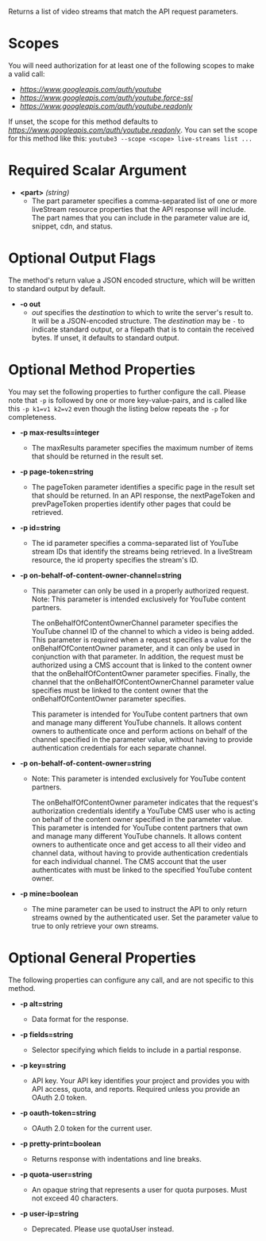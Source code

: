 Returns a list of video streams that match the API request parameters.
# Scopes

You will need authorization for at least one of the following scopes to make a valid call:

* *https://www.googleapis.com/auth/youtube*
* *https://www.googleapis.com/auth/youtube.force-ssl*
* *https://www.googleapis.com/auth/youtube.readonly*

If unset, the scope for this method defaults to *https://www.googleapis.com/auth/youtube.readonly*.
You can set the scope for this method like this: `youtube3 --scope <scope> live-streams list ...`
# Required Scalar Argument
* **&lt;part&gt;** *(string)*
    - The part parameter specifies a comma-separated list of one or more liveStream resource properties that the API response will include. The part names that you can include in the parameter value are id, snippet, cdn, and status.

# Optional Output Flags

The method's return value a JSON encoded structure, which will be written to standard output by default.

* **-o out**
    - *out* specifies the *destination* to which to write the server's result to.
      It will be a JSON-encoded structure.
      The *destination* may be `-` to indicate standard output, or a filepath that is to contain the received bytes.
      If unset, it defaults to standard output.
# Optional Method Properties

You may set the following properties to further configure the call. Please note that `-p` is followed by one 
or more key-value-pairs, and is called like this `-p k1=v1 k2=v2` even though the listing below repeats the
`-p` for completeness.

* **-p max-results=integer**
    - The maxResults parameter specifies the maximum number of items that should be returned in the result set.

* **-p page-token=string**
    - The pageToken parameter identifies a specific page in the result set that should be returned. In an API response, the nextPageToken and prevPageToken properties identify other pages that could be retrieved.

* **-p id=string**
    - The id parameter specifies a comma-separated list of YouTube stream IDs that identify the streams being retrieved. In a liveStream resource, the id property specifies the stream&#39;s ID.

* **-p on-behalf-of-content-owner-channel=string**
    - This parameter can only be used in a properly authorized request. Note: This parameter is intended exclusively for YouTube content partners.
        
        The onBehalfOfContentOwnerChannel parameter specifies the YouTube channel ID of the channel to which a video is being added. This parameter is required when a request specifies a value for the onBehalfOfContentOwner parameter, and it can only be used in conjunction with that parameter. In addition, the request must be authorized using a CMS account that is linked to the content owner that the onBehalfOfContentOwner parameter specifies. Finally, the channel that the onBehalfOfContentOwnerChannel parameter value specifies must be linked to the content owner that the onBehalfOfContentOwner parameter specifies.
        
        This parameter is intended for YouTube content partners that own and manage many different YouTube channels. It allows content owners to authenticate once and perform actions on behalf of the channel specified in the parameter value, without having to provide authentication credentials for each separate channel.

* **-p on-behalf-of-content-owner=string**
    - Note: This parameter is intended exclusively for YouTube content partners.
        
        The onBehalfOfContentOwner parameter indicates that the request&#39;s authorization credentials identify a YouTube CMS user who is acting on behalf of the content owner specified in the parameter value. This parameter is intended for YouTube content partners that own and manage many different YouTube channels. It allows content owners to authenticate once and get access to all their video and channel data, without having to provide authentication credentials for each individual channel. The CMS account that the user authenticates with must be linked to the specified YouTube content owner.

* **-p mine=boolean**
    - The mine parameter can be used to instruct the API to only return streams owned by the authenticated user. Set the parameter value to true to only retrieve your own streams.

# Optional General Properties

The following properties can configure any call, and are not specific to this method.

* **-p alt=string**
    - Data format for the response.

* **-p fields=string**
    - Selector specifying which fields to include in a partial response.

* **-p key=string**
    - API key. Your API key identifies your project and provides you with API access, quota, and reports. Required unless you provide an OAuth 2.0 token.

* **-p oauth-token=string**
    - OAuth 2.0 token for the current user.

* **-p pretty-print=boolean**
    - Returns response with indentations and line breaks.

* **-p quota-user=string**
    - An opaque string that represents a user for quota purposes. Must not exceed 40 characters.

* **-p user-ip=string**
    - Deprecated. Please use quotaUser instead.
